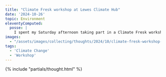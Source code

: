 ```yaml
---
title: "Climate Fresk workshop at Lewes Climate Hub"
date: '2024-10-26'
topic: Environment
eleventyComputed:
  posse: |
    I spent my Saturday afternoon taking part in a Climate Fresk workshop hosted by the brilliant Lewes Climate Hub. So much to digest and think about. I can’t wait to play again.
images:
  - "/assets/images/collecting/thoughts/2024/10/climate-fresk-workshop-at-lewes-climate-hub-01.jpg"
tags:
  - 'Climate Change'
  - 'Workshop'
---
```


{% include "partials/thought.html" %}
